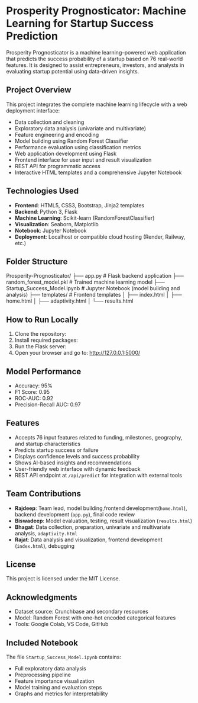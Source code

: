 # Prosperity Prognosticator: Machine Learning for Startup Success Prediction

Prosperity Prognosticator is a machine learning–powered web application that predicts the success probability of a startup based on 76 real-world features. It is designed to assist entrepreneurs, investors, and analysts in evaluating startup potential using data-driven insights.

## Project Overview

This project integrates the complete machine learning lifecycle with a web deployment interface:

- Data collection and cleaning
- Exploratory data analysis (univariate and multivariate)
- Feature engineering and encoding
- Model building using Random Forest Classifier
- Performance evaluation using classification metrics
- Web application development using Flask
- Frontend interface for user input and result visualization
- REST API for programmatic access
- Interactive HTML templates and a comprehensive Jupyter Notebook

## Technologies Used

- **Frontend**: HTML5, CSS3, Bootstrap, Jinja2 templates
- **Backend**: Python 3, Flask
- **Machine Learning**: Scikit-learn (RandomForestClassifier)
- **Visualization**: Seaborn, Matplotlib
- **Notebook**: Jupyter Notebook
- **Deployment**: Localhost or compatible cloud hosting (Render, Railway, etc.)

## Folder Structure

Prosperity-Prognosticator/
├── app.py # Flask backend application
├── random_forest_model.pkl # Trained machine learning model
├── Startup_Success_Model.ipynb # Jupyter Notebook (model building and analysis)
├── templates/ # Frontend templates
│ ├── index.html
│ ├── home.html
│ ├── adaptivity.html
│ └── results.html


## How to Run Locally

1. Clone the repository:
2. Install required packages:
3. Run the Flask server:
4. Open your browser and go to: http://127.0.0.1:5000/


## Model Performance

- Accuracy: 95%
- F1 Score: 0.95
- ROC-AUC: 0.92
- Precision-Recall AUC: 0.97

## Features

- Accepts 76 input features related to funding, milestones, geography, and startup characteristics
- Predicts startup success or failure
- Displays confidence levels and success probability
- Shows AI-based insights and recommendations
- User-friendly web interface with dynamic feedback
- REST API endpoint at `/api/predict` for integration with external tools

## Team Contributions

- **Rajdeep**: Team lead, model building,frontend development(`home.html`), backend development (`app.py`), final code review
- **Biswadeep**: Model evaluation, testing, result visualization (`results.html`)
- **Bhagat**: Data collection, preparation, univariate and multivariate analysis, `adaptivity.html`
- **Rajat**: Data analysis and visualization, frontend development (`index.html`), debugging

## License

This project is licensed under the MIT License.

## Acknowledgments

- Dataset source: Crunchbase and secondary resources
- Model: Random Forest with one-hot encoded categorical features
- Tools: Google Colab, VS Code, GitHub

## Included Notebook

The file `Startup_Success_Model.ipynb` contains:

- Full exploratory data analysis
- Preprocessing pipeline
- Feature importance visualization
- Model training and evaluation steps
- Graphs and metrics for interpretability
